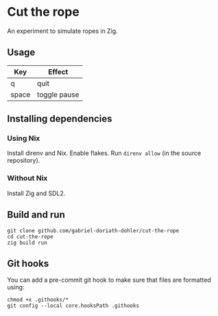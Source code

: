 # Cut the rope

An experiment to simulate ropes in Zig.

## Usage

| Key | Effect |
| --- | --- |
| q | quit |
| space | toggle pause |

## Installing dependencies

### Using Nix

Install direnv and Nix. Enable flakes. Run `direnv allow` (in the source repository).

### Without Nix

Install Zig and SDL2.

## Build and run

```console
git clone github.com/gabriel-doriath-dohler/cut-the-rope
cd cut-the-rope
zig build run
```

## Git hooks

You can add a pre-commit git hook to make sure that files are formatted using:
```console
chmod +x .githooks/*
git config --local core.hooksPath .githooks
```
